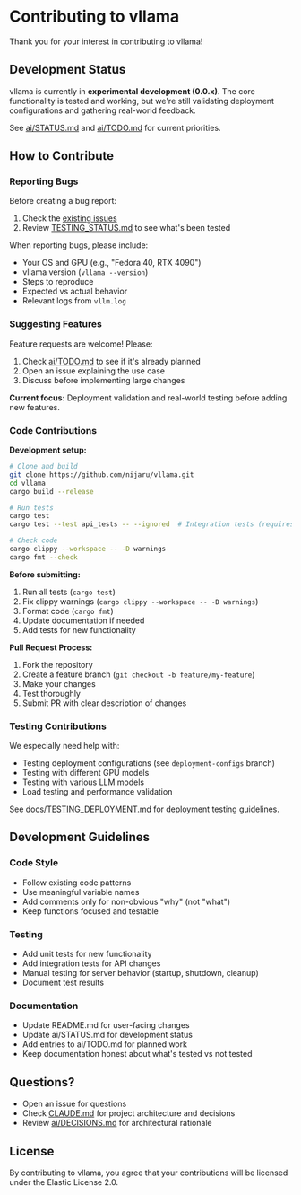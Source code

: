# Contributing to vllama

Thank you for your interest in contributing to vllama!

## Development Status

vllama is currently in **experimental development (0.0.x)**. The core functionality is tested and working, but we're still validating deployment configurations and gathering real-world feedback.

See [ai/STATUS.md](ai/STATUS.md) and [ai/TODO.md](ai/TODO.md) for current priorities.

## How to Contribute

### Reporting Bugs

Before creating a bug report:
1. Check the [existing issues](https://github.com/nijaru/vllama/issues)
2. Review [TESTING_STATUS.md](TESTING_STATUS.md) to see what's been tested

When reporting bugs, please include:
- Your OS and GPU (e.g., "Fedora 40, RTX 4090")
- vllama version (`vllama --version`)
- Steps to reproduce
- Expected vs actual behavior
- Relevant logs from `vllm.log`

### Suggesting Features

Feature requests are welcome! Please:
1. Check [ai/TODO.md](ai/TODO.md) to see if it's already planned
2. Open an issue explaining the use case
3. Discuss before implementing large changes

**Current focus:** Deployment validation and real-world testing before adding new features.

### Code Contributions

**Development setup:**
```bash
# Clone and build
git clone https://github.com/nijaru/vllama.git
cd vllama
cargo build --release

# Run tests
cargo test
cargo test --test api_tests -- --ignored  # Integration tests (requires server)

# Check code
cargo clippy --workspace -- -D warnings
cargo fmt --check
```

**Before submitting:**
1. Run all tests (`cargo test`)
2. Fix clippy warnings (`cargo clippy --workspace -- -D warnings`)
3. Format code (`cargo fmt`)
4. Update documentation if needed
5. Add tests for new functionality

**Pull Request Process:**
1. Fork the repository
2. Create a feature branch (`git checkout -b feature/my-feature`)
3. Make your changes
4. Test thoroughly
5. Submit PR with clear description of changes

### Testing Contributions

We especially need help with:
- Testing deployment configurations (see `deployment-configs` branch)
- Testing with different GPU models
- Testing with various LLM models
- Load testing and performance validation

See [docs/TESTING_DEPLOYMENT.md](docs/TESTING_DEPLOYMENT.md) for deployment testing guidelines.

## Development Guidelines

### Code Style
- Follow existing code patterns
- Use meaningful variable names
- Add comments only for non-obvious "why" (not "what")
- Keep functions focused and testable

### Testing
- Add unit tests for new functionality
- Add integration tests for API changes
- Manual testing for server behavior (startup, shutdown, cleanup)
- Document test results

### Documentation
- Update README.md for user-facing changes
- Update ai/STATUS.md for development status
- Add entries to ai/TODO.md for planned work
- Keep documentation honest about what's tested vs not tested

## Questions?

- Open an issue for questions
- Check [CLAUDE.md](CLAUDE.md) for project architecture and decisions
- Review [ai/DECISIONS.md](ai/DECISIONS.md) for architectural rationale

## License

By contributing to vllama, you agree that your contributions will be licensed under the Elastic License 2.0.

